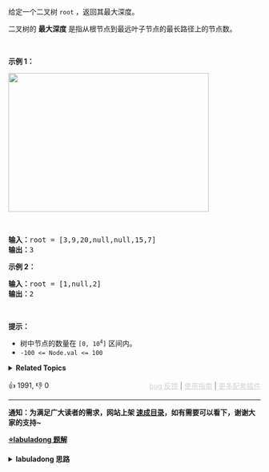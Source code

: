 <p>给定一个二叉树 <code>root</code> ，返回其最大深度。</p>

<p>二叉树的 <strong>最大深度</strong> 是指从根节点到最远叶子节点的最长路径上的节点数。</p>

<p>&nbsp;</p>

<p><strong>示例 1：</strong></p>

<p><img alt="" src="https://assets.leetcode.com/uploads/2020/11/26/tmp-tree.jpg" style="width: 400px; height: 277px;" /></p>

<p>&nbsp;</p>

<pre>
<b>输入：</b>root = [3,9,20,null,null,15,7]
<b>输出：</b>3
</pre>

<p><strong>示例 2：</strong></p>

<pre>
<b>输入：</b>root = [1,null,2]
<b>输出：</b>2
</pre>

<p>&nbsp;</p>

<p><strong>提示：</strong></p>

<ul> 
 <li>树中节点的数量在&nbsp;<code>[0, 10<sup>4</sup>]</code>&nbsp;区间内。</li> 
 <li><code>-100 &lt;= Node.val &lt;= 100</code></li> 
</ul>

<details><summary><strong>Related Topics</strong></summary>树 | 深度优先搜索 | 广度优先搜索 | 二叉树</details><br>

<div>👍 1991, 👎 0<span style='float: right;'><span style='color: gray;'><a href='https://github.com/labuladong/fucking-algorithm/issues' target='_blank' style='color: lightgray;text-decoration: underline;'>bug 反馈</a> | <a href='https://labuladong.online/algo/fname.html?fname=jb插件简介' target='_blank' style='color: lightgray;text-decoration: underline;'>使用指南</a> | <a href='https://labuladong.online/algo/' target='_blank' style='color: lightgray;text-decoration: underline;'>更多配套插件</a></span></span></div>

<div id="labuladong"><hr>

**通知：为满足广大读者的需求，网站上架 [速成目录](https://labuladong.online/algo/intro/quick-learning-plan/)，如有需要可以看下，谢谢大家的支持~**



<p><strong><a href="https://labuladong.online/algo/essential-technique/binary-tree-summary/" target="_blank">⭐️labuladong 题解</a></strong></p>
<details><summary><strong>labuladong 思路</strong></summary>


<div id="labuladong_solution_zh">

## 基本思路

[我的刷题经验总结](https://labuladong.online/algo/essential-technique/algorithm-summary/) 说过，二叉树问题虽然简单，但是暗含了动态规划和回溯算法等高级算法的思想。

下面提供两种思路的解法代码。

**详细题解**：
  - [二叉树系列算法核心纲领](https://labuladong.online/algo/essential-technique/binary-tree-summary/)

</div>





<div id="solution">

## 解法代码



<div class="tab-panel"><div class="tab-nav">
<button data-tab-item="cpp" class="tab-nav-button btn " data-tab-group="default" onclick="switchTab(this)">cpp🤖</button>

<button data-tab-item="python" class="tab-nav-button btn " data-tab-group="default" onclick="switchTab(this)">python🤖</button>

<button data-tab-item="java" class="tab-nav-button btn active" data-tab-group="default" onclick="switchTab(this)">java🟢</button>

<button data-tab-item="go" class="tab-nav-button btn " data-tab-group="default" onclick="switchTab(this)">go🤖</button>

<button data-tab-item="javascript" class="tab-nav-button btn " data-tab-group="default" onclick="switchTab(this)">javascript🤖</button>
</div><div class="tab-content">
<div data-tab-item="cpp" class="tab-item " data-tab-group="default"><div class="highlight">

```cpp
// 注意：cpp 代码由 chatGPT🤖 根据我的 java 代码翻译。
// 本代码的正确性已通过力扣验证，如有疑问，可以对照 java 代码查看。

// 遍历的思路
class Solution {

    // 记录最大深度
    int res = 0;

    // 记录遍历到的节点的深度
    int depth = 0;

public:
    int maxDepth(TreeNode* root) {
        traverse(root);
        return res;
    }

    // 遍历二叉树
    void traverse(TreeNode* root) {
        if (root == nullptr) {
            return;
        }

        // 前序遍历位置（进入节点）增加深度
        depth++;
        // 遍历到叶子节点时记录最大深度
        if (root->left == nullptr && root->right == nullptr) {
            res = std::max(res, depth);
        }
        traverse(root->left);
        traverse(root->right);

        // 后序遍历位置（离开节点）减少深度
        depth--;
    }
};
```

</div></div>

<div data-tab-item="python" class="tab-item " data-tab-group="default"><div class="highlight">

```python
# 注意：python 代码由 chatGPT🤖 根据我的 java 代码翻译。
# 本代码的正确性已通过力扣验证，如有疑问，可以对照 java 代码查看。

# 遍历的思路
class Solution:

    def __init__(self):
        # 记录遍历到的节点的深度
        self.depth = 0
        # 记录最大深度
        self.res = 0

    def maxDepth(self, root: TreeNode) -> int:
        self.traverse(root)
        return self.res

    # 遍历二叉树
    def traverse(self, root: TreeNode):
        if root is None:
            return

        # 前序遍历位置（进入节点）增加深度
        self.depth += 1
        # 遍历到叶子节点时记录最大深度
        if root.left is None and root.right is None:
            self.res = max(self.res, self.depth)
        self.traverse(root.left)
        self.traverse(root.right)

        # 后序遍历位置（离开节点）减少深度
        self.depth -= 1
```

</div></div>

<div data-tab-item="java" class="tab-item active" data-tab-group="default"><div class="highlight">

```java
// 遍历的思路
class Solution {

    // 记录遍历到的节点的深度
    int depth = 0;

    // 记录最大深度
    int res = 0;

    public int maxDepth(TreeNode root) {
        traverse(root);
        return res;
    }

    // 遍历二叉树
    void traverse(TreeNode root) {
        if (root == null) {
            return;
        }

        // 前序遍历位置（进入节点）增加深度
        depth++;
        // 遍历到叶子节点时记录最大深度
        if (root.left == null && root.right == null) {
            res = Math.max(res, depth);
        }
        traverse(root.left);
        traverse(root.right);

        // 后序遍历位置（离开节点）减少深度
        depth--;
    }
}
```

</div></div>

<div data-tab-item="go" class="tab-item " data-tab-group="default"><div class="highlight">

```go
// 注意：go 代码由 chatGPT🤖 根据我的 java 代码翻译。
// 本代码的正确性已通过力扣验证，如有疑问，可以对照 java 代码查看。

func maxDepth(root *TreeNode) int {
    // 记录遍历到的节点的深度
    depth := 0
    // 记录最大深度
    res := 0
    
    traverse(root, &depth, &res)
    return res
}

// 遍历二叉树
func traverse(root *TreeNode, depth *int, res *int) {
    if root == nil {
        return
    }

    // 前序遍历位置（进入节点）增加深度
    *depth++
    // 遍历到叶子节点时记录最大深度
    if root.Left == nil && root.Right == nil {
        *res = max(*res, *depth)
    }
    traverse(root.Left, depth, res)
    traverse(root.Right, depth, res)

    // 后序遍历位置（离开节点）减少深度
    *depth--
}

// 遍历的思路
func max(a, b int) int {
    if a > b {
        return a
    }
    return b
}
```

</div></div>

<div data-tab-item="javascript" class="tab-item " data-tab-group="default"><div class="highlight">

```javascript
// 注意：javascript 代码由 chatGPT🤖 根据我的 java 代码翻译。
// 本代码的正确性已通过力扣验证，如有疑问，可以对照 java 代码查看。

// 遍历的思路
var maxDepth = function(root) {
    // 记录遍历到的节点的深度
    let depth = 0;
    // 记录最大深度
    let res = 0;

    // 遍历二叉树
    var traverse = function(node) {
        if (node === null) {
            return;
        }

        // 前序遍历位置（进入节点）增加深度
        depth++;
        // 遍历到叶子节点时记录最大深度
        if (node.left === null && node.right === null) {
            res = Math.max(res, depth);
        }
        traverse(node.left);
        traverse(node.right);

        // 后序遍历位置（离开节点）减少深度
        depth--;
    };

    traverse(root);
    return res;
};
```

</div></div>
</div></div>

<hr /><details open hint-container details><summary style="font-size: medium"><strong>🍭🍭 算法可视化 🍭🍭</strong></summary><div id="data_mydata-maxdepth1"  category="tutorial" ></div><div class="resizable aspect-ratio-container" style="height: 100%;">
<div id="iframe_mydata-maxdepth1"></div></div>
</details><hr /><br />

<hr /><details open hint-container details><summary style="font-size: medium"><strong>🌟🌟 算法可视化 🌟🌟</strong></summary><div id="data_mydata-maxdepth2"  category="tutorial" ></div><div class="resizable aspect-ratio-container" style="height: 100%;">
<div id="iframe_mydata-maxdepth2"></div></div>
</details><hr /><br />

</div>
</details>
</div>

